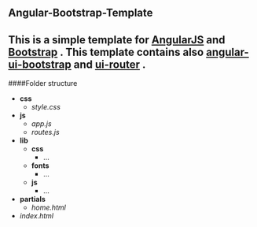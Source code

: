 ## Angular-Bootstrap-Template
This is a simple template for [AngularJS](https://github.com/angular/angular.js)  and [Bootstrap](https://github.com/twbs/bootstrap) .
This template contains also [angular-ui-bootstrap](https://github.com/angular-ui/bootstrap) and [ui-router](https://github.com/angular-ui/ui-router) .
---
####Folder structure
- **css**
	- *style.css*
- **js**
	-  *app.js*
	- *routes.js*
- **lib**
	- **css**
		- ...
	- **fonts**
		- ...
	- **js**
		- ...
- **partials**
	- *home.html*
- *index.html*